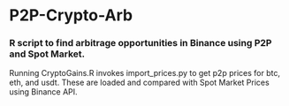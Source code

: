 # P2P-Crypto-Arb
### R script to find arbitrage opportunities in Binance using P2P and Spot Market. 
Running CryptoGains.R invokes import_prices.py to get p2p prices for btc, eth, and usdt. These are loaded and compared with Spot Market Prices using Binance API. 
